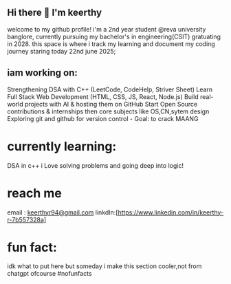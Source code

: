 ## Hi there 👋 I'm keerthy

welcome to my github profile!
i'm a 2nd year student @reva university banglore, currently pursuing my bachelor's in engineering(CSIT) gratuating in 2028.
this space is where i track my learning and document my coding journey
staring today 22nd june 2025;

## iam working on:
 Strengthening DSA with C++ (LeetCode, CodeHelp, Striver Sheet)
 Learn Full Stack Web Development (HTML, CSS, JS, React, Node.js)
 Build  real-world projects with AI & hosting them on GitHub
 Start Open Source contributions & internships 
 then core subjects like OS,CN,sytem design
 Exploring git and github for version control
    - Goal: to crack MAANG

 # currently learning:
  DSA in c++
 i Love solving problems and going deep into logic!

 # reach me
 email : keerthyr94@gmail.com
 linkdIn:[https://www.linkedin.com/in/keerthy-r-7b557328a]

 # fun fact:
 idk what to put here but someday i make this section cooler,not from chatgpt ofcourse
 #nofunfacts





